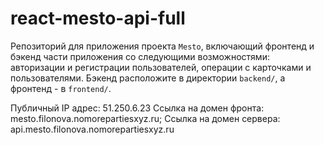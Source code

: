 # react-mesto-api-full
Репозиторий для приложения проекта `Mesto`, включающий фронтенд и бэкенд части приложения со следующими возможностями: авторизации и регистрации пользователей, операции с карточками и пользователями. Бэкенд расположите в директории `backend/`, а фронтенд - в `frontend/`. 
  
Публичный IP адрес: 51.250.6.23
Ссылка на домен фронта: mesto.filonova.nomorepartiesxyz.ru; 
Ссылка на домен сервера: api.mesto.filonova.nomorepartiesxyz.ru

